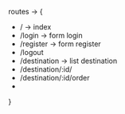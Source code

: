routes -> {
  - / -> index
  - /login -> form login
  - /register -> form register
  - /logout
  - /destination -> list destination
  - /destination/:id/
  - /destination/:id/order
  - 
}